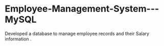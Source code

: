 # Employee-Management-System---MySQL
Developed a database to manage employee records and their Salary information .
